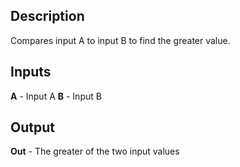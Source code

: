 ## Description
Compares input A to input B to find the greater value.

## Inputs
**A** - Input A
**B** - Input B


## Output
**Out** - The greater of the two input values
